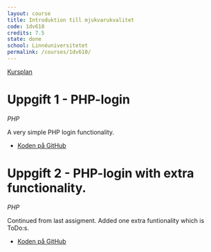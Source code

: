```yaml
---
layout: course
title: Introduktion till mjukvarukvalitet
code: 1dv610
credits: 7.5
state: done
school: Linnéuniversitetet
permalink: /courses/1dv610/
---
```


[Kursplan](/files/courseplan/1dv610.pdf)

Uppgift 1 - PHP-login
===
*PHP*

A very simple PHP login functionality.

- [Koden på GitHub](https://github.com/afandrey/1dv610/tree/master/Assignment%202)

Uppgift 2 - PHP-login with extra functionality.
===
*PHP*

Continued from last assigment. Added one extra funtionality which is ToDo:s.

- [Koden på GitHub](https://github.com/afandrey/1dv610/tree/master/Assignment%203)
